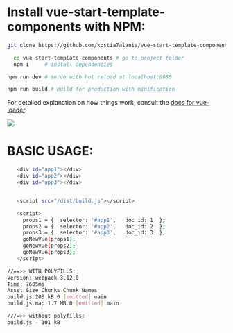 # Install vue-start-template-components with NPM:

```bash
git clone https://github.com/kostia7alania/vue-start-template-components.git

  cd vue-start-template-components # go to project folder
  npm i     # install dependencies

npm run dev # serve with hot reload at localhost:8080

npm run build # build for production with minification
```

For detailed explanation on how things work, consult the [docs for vue-loader](http://vuejs.github.io/vue-loader).

<img src="https://m.vk.com/doc-125614288_467706550">

# BASIC USAGE:

```bash
   <div id="app1"></div>
   <div id="app2"></div>
   <div id="app3"></div>


   <script src="/dist/build.js"></script>

   <script>
     props1 = {  selector: '#app1',   doc_id: 1  };
     props2 = {  selector: '#app2',   doc_id: 2  };
     props3 = {  selector: '#app3',   doc_id: 3  };
     goNewVue(props1);
     goNewVue(props2);
     goNewVue(props3);
   </script>
```

```bash
//==>> WITH POLYFILLS:
Version: webpack 3.12.0
Time: 7605ms
Asset Size Chunks Chunk Names
build.js 205 kB 0 [emitted] main
build.js.map 1.7 MB 0 [emitted] main

///=>> without polyfills:
build.js - 101 kB
```
